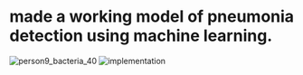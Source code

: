 # made a working model of pneumonia detection using machine learning.
![person9_bacteria_40](https://github.com/rohitkorpal/pneumonia-project/assets/137724523/be055aeb-af70-4207-a2e1-9f1b744fabe2)
![implementation ](https://github.com/rohitkorpal/pneumonia-project/assets/137724523/b13f210b-0d30-4be1-aa5c-d3d50ef50905)
